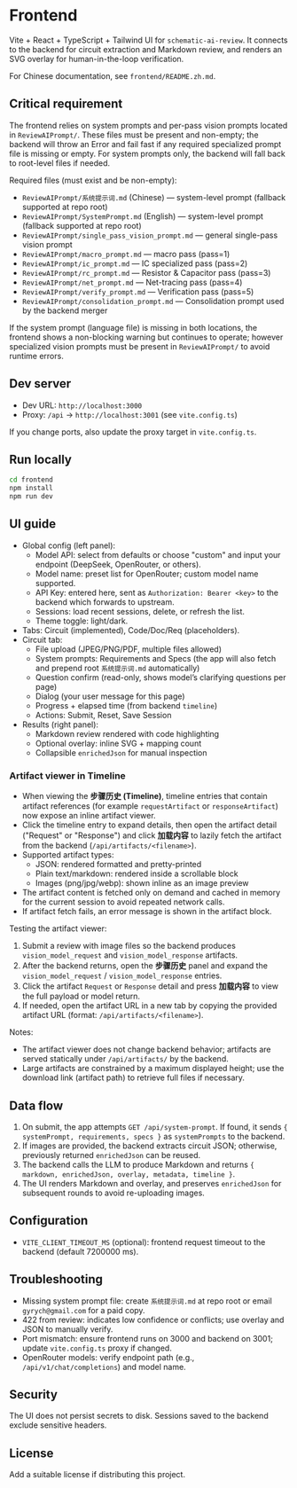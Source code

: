 # Frontend

Vite + React + TypeScript + Tailwind UI for `schematic-ai-review`. It connects to the backend for circuit extraction and Markdown review, and renders an SVG overlay for human-in-the-loop verification.

For Chinese documentation, see `frontend/README.zh.md`.

## Critical requirement

The frontend relies on system prompts and per-pass vision prompts located in `ReviewAIPrompt/`. These files must be present and non-empty; the backend will throw an Error and fail fast if any required specialized prompt file is missing or empty. For system prompts only, the backend will fall back to root-level files if needed.

Required files (must exist and be non-empty):

- `ReviewAIPrompt/系统提示词.md` (Chinese) — system-level prompt (fallback supported at repo root)
- `ReviewAIPrompt/SystemPrompt.md` (English) — system-level prompt (fallback supported at repo root)
- `ReviewAIPrompt/single_pass_vision_prompt.md` — general single-pass vision prompt
- `ReviewAIPrompt/macro_prompt.md` — macro pass (pass=1)
- `ReviewAIPrompt/ic_prompt.md` — IC specialized pass (pass=2)
- `ReviewAIPrompt/rc_prompt.md` — Resistor & Capacitor pass (pass=3)
- `ReviewAIPrompt/net_prompt.md` — Net-tracing pass (pass=4)
- `ReviewAIPrompt/verify_prompt.md` — Verification pass (pass=5)
- `ReviewAIPrompt/consolidation_prompt.md` — Consolidation prompt used by the backend merger

If the system prompt (language file) is missing in both locations, the frontend shows a non-blocking warning but continues to operate; however specialized vision prompts must be present in `ReviewAIPrompt/` to avoid runtime errors.

## Dev server

- Dev URL: `http://localhost:3000`
- Proxy: `/api` → `http://localhost:3001` (see `vite.config.ts`)

If you change ports, also update the proxy target in `vite.config.ts`.

## Run locally

```bash
cd frontend
npm install
npm run dev
```

## UI guide

- Global config (left panel):
  - Model API: select from defaults or choose "custom" and input your endpoint (DeepSeek, OpenRouter, or others).
  - Model name: preset list for OpenRouter; custom model name supported.
  - API Key: entered here, sent as `Authorization: Bearer <key>` to the backend which forwards to upstream.
  - Sessions: load recent sessions, delete, or refresh the list.
  - Theme toggle: light/dark.
- Tabs: Circuit (implemented), Code/Doc/Req (placeholders).
- Circuit tab:
  - File upload (JPEG/PNG/PDF, multiple files allowed)
  - System prompts: Requirements and Specs (the app will also fetch and prepend root `系统提示词.md` automatically)
  - Question confirm (read-only, shows model’s clarifying questions per page)
  - Dialog (your user message for this page)
  - Progress + elapsed time (from backend `timeline`)
  - Actions: Submit, Reset, Save Session
- Results (right panel):
  - Markdown review rendered with code highlighting
  - Optional overlay: inline SVG + mapping count
  - Collapsible `enrichedJson` for manual inspection

### Artifact viewer in Timeline

- When viewing the **步骤历史 (Timeline)**, timeline entries that contain artifact references (for example `requestArtifact` or `responseArtifact`) now expose an inline artifact viewer.
- Click the timeline entry to expand details, then open the artifact detail ("Request" or "Response") and click **加载内容** to lazily fetch the artifact from the backend (`/api/artifacts/<filename>`).
- Supported artifact types:
  - JSON: rendered formatted and pretty-printed
  - Plain text/markdown: rendered inside a scrollable block
  - Images (png/jpg/webp): shown inline as an image preview
- The artifact content is fetched only on demand and cached in memory for the current session to avoid repeated network calls.
- If artifact fetch fails, an error message is shown in the artifact block.

Testing the artifact viewer:

1. Submit a review with image files so the backend produces `vision_model_request` and `vision_model_response` artifacts.
2. After the backend returns, open the **步骤历史** panel and expand the `vision_model_request` / `vision_model_response` entries.
3. Click the artifact `Request` or `Response` detail and press **加载内容** to view the full payload or model return.
4. If needed, open the artifact URL in a new tab by copying the provided artifact URL (format: `/api/artifacts/<filename>`).

Notes:

- The artifact viewer does not change backend behavior; artifacts are served statically under `/api/artifacts/` by the backend.
- Large artifacts are constrained by a maximum displayed height; use the download link (artifact path) to retrieve full files if necessary.

## Data flow

1) On submit, the app attempts `GET /api/system-prompt`. If found, it sends `{ systemPrompt, requirements, specs }` as `systemPrompts` to the backend.
2) If images are provided, the backend extracts circuit JSON; otherwise, previously returned `enrichedJson` can be reused.
3) The backend calls the LLM to produce Markdown and returns `{ markdown, enrichedJson, overlay, metadata, timeline }`.
4) The UI renders Markdown and overlay, and preserves `enrichedJson` for subsequent rounds to avoid re-uploading images.

## Configuration

- `VITE_CLIENT_TIMEOUT_MS` (optional): frontend request timeout to the backend (default 7200000 ms).

## Troubleshooting

- Missing system prompt file: create `系统提示词.md` at repo root or email `gyrych@gmail.com` for a paid copy.
- 422 from review: indicates low confidence or conflicts; use overlay and JSON to manually verify.
- Port mismatch: ensure frontend runs on 3000 and backend on 3001; update `vite.config.ts` proxy if changed.
- OpenRouter models: verify endpoint path (e.g., `/api/v1/chat/completions`) and model name.

## Security

The UI does not persist secrets to disk. Sessions saved to the backend exclude sensitive headers.

## License

Add a suitable license if distributing this project.

